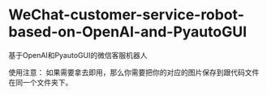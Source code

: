# WeChat-customer-service-robot-based-on-OpenAI-and-PyautoGUI
 基于OpenAI和PyautoGUI的微信客服机器人

使用注意：
如果需要拿去即用，那么你需要把你的对应的图片保存到跟代码文件在同一个文件夹下。
